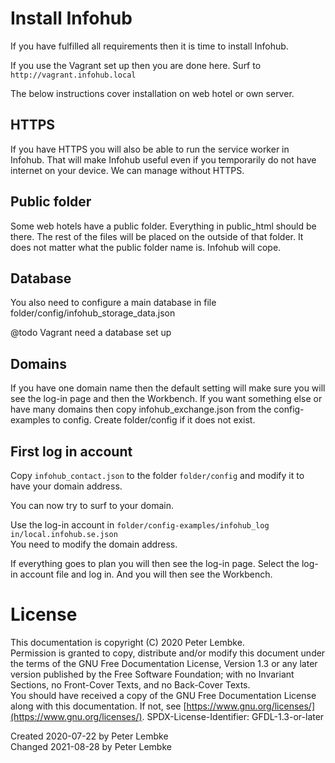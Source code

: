 # Install Infohub
If you have fulfilled all requirements then it is time to install Infohub.

If you use the Vagrant set up then you are done here. Surf to `http://vagrant.infohub.local`

The below instructions cover installation on web hotel or own server.

## HTTPS
If you have HTTPS you will also be able to run the service worker in Infohub. That will make Infohub useful even if you temporarily do not have internet on your device.
We can manage without HTTPS.

## Public folder
Some web hotels have a public folder. Everything in public_html should be there. The rest of the files will be placed on the outside of that folder. It does not matter what the public folder name is. Infohub will cope.

## Database
You also need to configure a main database in file folder/config/infohub_storage_data.json

@todo Vagrant need a database set up

## Domains
If you have one domain name then the default setting will make sure you will see the log-in page and then the Workbench. If you want something else or have many domains then copy infohub_exchange.json from the config-examples to config. Create folder/config if it does not exist.

## First log in account
Copy `infohub_contact.json` to the folder `folder/config` and modify it to have your domain address.

You can now try to surf to your domain.

Use the log-in account in `folder/config-examples/infohub_log in/local.infohub.se.json`  
You need to modify the domain address.

If everything goes to plan you will then see the log-in page. Select the log-in account file and log in. And you will then see the Workbench.

# License
This documentation is copyright (C) 2020 Peter Lembke.  
Permission is granted to copy, distribute and/or modify this document under the terms of the GNU Free Documentation License, Version 1.3 or any later version published by the Free Software Foundation; with no Invariant Sections, no Front-Cover Texts, and no Back-Cover Texts.  
You should have received a copy of the GNU Free Documentation License along with this documentation. If not, see [https://www.gnu.org/licenses/](https://www.gnu.org/licenses/).  SPDX-License-Identifier: GFDL-1.3-or-later  

Created 2020-07-22 by Peter Lembke  
Changed 2021-08-28 by Peter Lembke  
